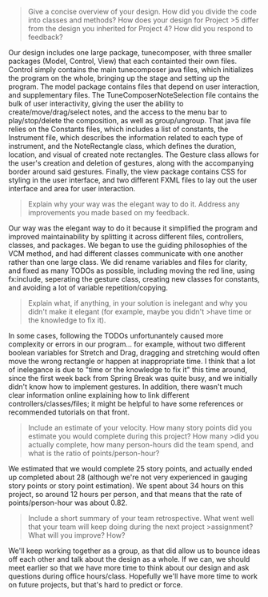 >Give a concise overview of your design. How did you divide the code into classes and methods? How does your design for Project >5 differ from the design you inherited for Project 4? How did you respond to feedback?

Our design includes one large package, tunecomposer, with three smaller packages (Model, Control, View) that each containted their own files. Control simply contains the main tunecomposer java files, which initializes the program on the whole, bringing up the stage and setting up the program. The model package contains files that depend on user interaction, and supplementary files. The TuneComposerNoteSelection file contains the bulk of user interactivity, giving the user the ability to create/move/drag/select notes, and the access to the menu bar to play/stop/delete the composition, as well as group/ungroup. That java file relies on the Constants files, which includes a list of constants, the Instrument file, which describes the information related to each type of instrument, and the NoteRectangle class, which defines the duration, location, and visual of created note rectangles. The Gesture class allows for the user's creation and deletion of gestures, along with the accompanying border around said gestures. Finally, the view package contains CSS for styling in the user interface, and two different FXML files to lay out the user interface and area for user interaction.

>Explain why your way was the elegant way to do it. Address any improvements you made based on my feedback.

Our way was the elegant way to do it because it simplified the program and improved maintainability by splitting it across different files, controllers, classes, and packages. We began to use the guiding philosophies of the VCM method, and had different classes communicate with one another rather than one large class. We did rename variables and files for clarity, and fixed as many TODOs as possible, including moving the red line, using fx:include, seperating the gesture class, creating new classes for constants, and avoiding a lot of variable repetition/copying. 

>Explain what, if anything, in your solution is inelegant and why you didn't make it elegant (for example, maybe you didn't >have time or the knowledge to fix it).

In some cases, following the TODOs unfortunantely caused more complexity or errors in our program... for example, without two different boolean variables for Stretch and Drag, dragging and stretching would often move the wrong rectangle or happen at inappropriate time. I think that a lot of inelegance is due to "time or the knowledge to fix it" this time around, since the first week back from Spring Break was quite busy, and we initially didn't know how to implement gestures. In addition, there wasn't much clear information online explaining how to link different controllers/classes/files; it might be helpful to have some references or recommended tutorials on that front.

>Include an estimate of your velocity. How many story points did you estimate you would complete during this project? How many >did you actually complete, how many person-hours did the team spend, and what is the ratio of points/person-hour?

We estimated that we would complete 25 story points, and actually ended up completed about 28 (although we're not very experienced in gauging story points or story point estimation). We spent about 34 hours on this project, so around 12 hours per person, and that means that the rate of points/person-hour was about 0.82.

>Include a short summary of your team retrospective. What went well that your team will keep doing during the next project >assignment? What will you improve? How?

We'll keep working together as a group, as that did allow us to bounce ideas off each other and talk about the design as a whole. If we can, we should meet earlier so that we have more time to think about our design and ask questions during office hours/class. Hopefully we'll have more time to work on future projects, but that's hard to predict or force.

